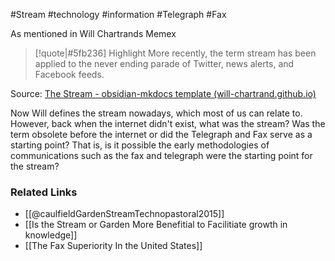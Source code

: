 
#Stream #technology #information #Telegraph #Fax 

As mentioned in Will Chartrands Memex

> [!quote|#5fb236] Highlight
> More recently, the term stream has been applied to the never ending parade of Twitter, news alerts, and Facebook feeds.

Source: [The Stream - obsidian-mkdocs template (will-chartrand.github.io)](https://will-chartrand.github.io/Memex_WillC/Thoughts/The%20Stream/)

Now Will defines the stream nowadays, which most of us can relate to. However, back when the internet didn't exist, what was the stream? Was the term obsolete before the internet or did the Telegraph and Fax serve as a starting point?  That is, is it possible the early methodologies of communications such as the fax and telegraph were the starting point for the stream?

### Related Links
* [[@caulfieldGardenStreamTechnopastoral2015]]
* [[Is the Stream or Garden More Benefitial to Facilitiate growth in knowledge]]
* [[The Fax Superiority In the United States]]